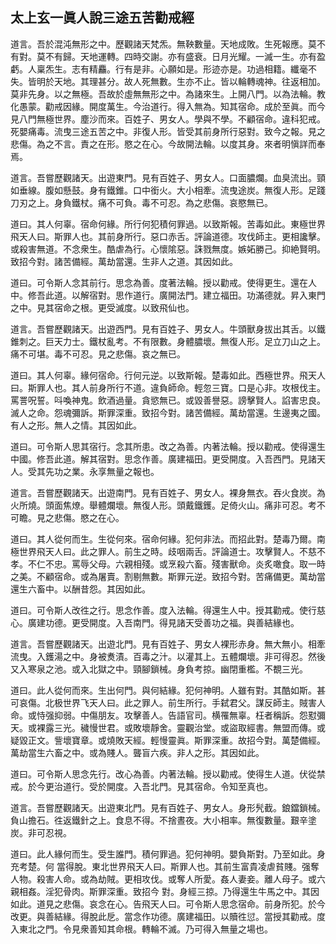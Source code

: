 ## 太上玄一眞人說三途五苦勸戒經

道言。吾於混沌無形之中。歷觀諸天梵炁。無鞅數量。天地成敗。生死報應。莫不有對。莫不有歸。天地運轉。四時交謝。亦有盛衰。日月光耀。一滅一生。亦有盈虧。人稟炁生。志有精麤。行有是非。心願如是。形迹亦是。功過相籍。纖毫不失。皆明於天地。其理甚分。故人死無數。生亦不止。皆以輪轉魂神。往返相加。莫非先身。以之無極。吾故於虛無無形之中。為諸來生。上開八門。以為法輪。教化愚蒙。勸戒因緣。開度萬生。今治道行。得入無為。知其宿命。成於至眞。而今見八門無極世界。塵沙而來。百姓子、男女人。學與不學。不顧宿命。違科犯戒。死嬰痛毒。流曳三途五苦之中。非復人形。皆受其前身所行惡對。致今之報。見之悲傷。為之不言。責之在形。愍之在心。今故開法輪。以度其身。來者明愼詳而奉焉。

道言。吾嘗歷觀諸天。出遊東門。見有百姓子、男女人。口面膿爛。血臭流出。頸如垂線。腹如懸鼓。身有鐵錐。口中銜火。大小相牽。流曳途炭。無復人形。足踐刀刃之上。身負鐵杖。痛不可負。毒不可忍。為之悲傷。哀愍無已。

道曰。其人何辜。宿命何緣。所行何犯積何罪過。以致斯報。苦毒如此。東極世界飛天人曰。斯罪人也。其前身所行。惡口赤舌。評論道德。攻伐師主。更相讒擊。或殺害無道。不念衆生。酷虐為行。心懷隂惡。誅戮無度。嫉妬勝己。抑絶賢明。致招今對。諸苦備經。萬劫當還。生非人之道。其因如此。

道曰。可令斯人念其前行。思念為善。度著法輪。授以勸戒。使得更生。還在人中。修吾此道。以解宿對。思作道行。廣開法門。建立福田。功滿德就。昇入東門之中。見其宿命之根。更受滅度。以致飛仙也。

道言。吾嘗歷觀諸天。出遊西門。見有百姓子、男女人。牛頭獸身拔出其舌。以鐵錐刺之。巨天力士。鐵杖亂考。不有限數。身體膿壞。無復人形。足立刀山之上。痛不可堪。毒不可忍。見之悲傷。哀之無已。

道曰。其人何辜。緣何宿命。行何元逆。以致斯報。楚毒如此。西極世界。飛天人曰。斯罪人也。其人前身所行不道。違負師命。輕忽三寶。口是心非。攻根伐主。罵詈呪誓。呌喚神鬼。飲酒過量。貪慾無已。或毀善譽惡。謗擊賢人。諂害忠良。滅人之命。怨魂彌訴。斯罪深重。致招今對。諸苦備經。萬劫當還。生邊夷之國。有人之形。無人之情。其因如此。

道曰。可令斯人思其宿行。念其所患。改之為善。内著法輪。授以勸戒。使得還生中國。修吾此道。解其宿對。思念作善。廣建福田。更受開度。入吾西門。見諸天人。受其先功之業。永享無量之報也。

道言。吾嘗歷觀諸天。出遊南門。見有百姓子、男女人。裸身無衣。吞火食炭。為火所燒。頭面焦燎。舉體爛壞。無復人形。頭戴鐵鑊。足倚火山。痛非可忍。考不可瞻。見之悲傷。愍之在心。

道曰。其人從何而生。生從何來。宿命何緣。犯何非法。而招此對。楚毒乃爾。南極世界飛天人曰。此之罪人。前生之時。歧咽兩舌。評論道士。攻擊賢人。不慈不孝。不仁不忠。罵辱父母。六親相殘。或烹殺六畜。殘害獸命。炎炙噉食。取一時之美。不顧宿命。或為屠賣。割剔無數。斯罪元逆。致招今對。苦痛備更。萬劫當還生六畜中。以酬昔怨。其因如此。

道曰。可令斯人改徃之行。思念作善。度入法輪。得還生人中。授其勸戒。使行慈心。廣建功德。更受開度。入吾南門。得見諸天受善功之福。與善結緣也。

道言。吾嘗歷觀諸天。出遊北門。見有百姓子、男女人裸形赤身。無大無小。相牽流曳。入鑊湯之中。身被煑漬。百毒之汁。以灌其上。五體爛壞。非可得忍。然後又入寒泉之池。或入北獄之中。頸腳鎖械。身負考掠。幽閉重檻。不覩三光。

道曰。此人從何而來。生出何門。與何結緣。犯何神明。人雖有對。其酷如斯。甚可哀傷。北极世界飞天人曰。此之罪人。前生所行。手弑君父。謀反師主。賊害人命。或恃强抑弱。中傷朋友。攻擊善人。告語官司。横罹無辜。枉者稱訴。怨懟彌天。或裸露三光。穢慢世君。或敗壞靜舍。靈觀治堂。或盜取經書。無盟而傳。或疑毀正文。訾壞寶章。或燒敗天經。輕慢靈眞。斯罪深重。故招今對。萬楚備經。萬劫當生六畜之中。或為賤人。聾盲六疾。非人之形。其因如此。

道曰。可令斯人思念先行。改心為善。内著法輪。授以勸戒。使得生人道。伏從禁戒。於今更治道行。受於開度。入吾北門。見其宿命。令知至真也。

道言。吾嘗歷觀諸天。出遊東北門。見有百姓子、男女人。身形髠截。鋃鐺鎖械。負山擔石。徃返鐵針之上。食息不得。不捨晝夜。大小相率。無復數量。艱辛塗炭。非可忍視。

道曰。此人緣何而生。受生誰門。積何罪過。犯何神明。嬰負斯對。乃至如此。身充考楚。何
當得脫。東北世界飛天人曰。斯罪人也。其前生富貴凌虐貧賤。强奪人物。殺害人命。或為劫賊。更相攻伐。或奪人所愛。姦人妻妾。離人母子。或六親相姦。淫犯骨肉。斯罪深重。致招今
對。身經三掠。乃得還生牛馬之中。其因如此。道見之悲傷。哀念在心。告飛天人曰。可令斯人思念宿命。前身所犯。於今改更。與善結緣。得脫此戹。當念作功德。廣建福田。以贖徃愆。當授其勸戒。度入東北之門。令見衆善知其命根。轉輪不滅。乃可得入無量之場也。
